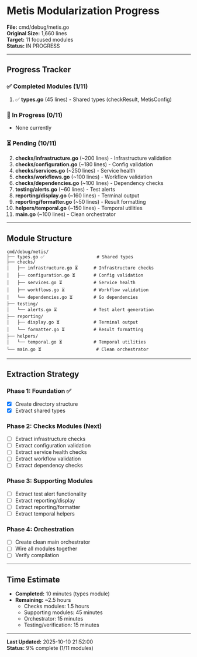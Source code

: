 # Metis Modularization Progress

**File:** cmd/debug/metis.go  
**Original Size:** 1,660 lines  
**Target:** 11 focused modules  
**Status:** IN PROGRESS  

---

## Progress Tracker

### ✅ Completed Modules (1/11)
1. ✅ **types.go** (45 lines) - Shared types (checkResult, MetisConfig)

### 🔄 In Progress (0/11)
- None currently

### ⏳ Pending (10/11)
2. **checks/infrastructure.go** (~200 lines) - Infrastructure validation
3. **checks/configuration.go** (~180 lines) - Config validation
4. **checks/services.go** (~250 lines) - Service health
5. **checks/workflows.go** (~100 lines) - Workflow validation
6. **checks/dependencies.go** (~100 lines) - Dependency checks
7. **testing/alerts.go** (~60 lines) - Test alerts
8. **reporting/display.go** (~160 lines) - Terminal output
9. **reporting/formatter.go** (~50 lines) - Result formatting
10. **helpers/temporal.go** (~150 lines) - Temporal utilities
11. **main.go** (~100 lines) - Clean orchestrator

---

## Module Structure

```
cmd/debug/metis/
├── types.go ✅                    # Shared types
├── checks/
│   ├── infrastructure.go ⏳      # Infrastructure checks
│   ├── configuration.go ⏳       # Config validation
│   ├── services.go ⏳            # Service health
│   ├── workflows.go ⏳           # Workflow validation
│   └── dependencies.go ⏳        # Go dependencies
├── testing/
│   └── alerts.go ⏳              # Test alert generation
├── reporting/
│   ├── display.go ⏳             # Terminal output
│   └── formatter.go ⏳           # Result formatting
├── helpers/
│   └── temporal.go ⏳            # Temporal utilities
└── main.go ⏳                     # Clean orchestrator
```

---

## Extraction Strategy

### Phase 1: Foundation ✅
- [x] Create directory structure
- [x] Extract shared types

### Phase 2: Checks Modules (Next)
- [ ] Extract infrastructure checks
- [ ] Extract configuration validation
- [ ] Extract service health checks
- [ ] Extract workflow validation
- [ ] Extract dependency checks

### Phase 3: Supporting Modules
- [ ] Extract test alert functionality
- [ ] Extract reporting/display
- [ ] Extract reporting/formatter
- [ ] Extract temporal helpers

### Phase 4: Orchestration
- [ ] Create clean main orchestrator
- [ ] Wire all modules together
- [ ] Verify compilation

---

## Time Estimate

- **Completed:** 10 minutes (types module)
- **Remaining:** ~2.5 hours
  - Checks modules: 1.5 hours
  - Supporting modules: 45 minutes
  - Orchestrator: 15 minutes
  - Testing/verification: 15 minutes

---

**Last Updated:** 2025-10-10 21:52:00  
**Status:** 9% complete (1/11 modules)
